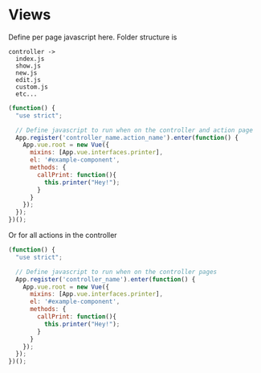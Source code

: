 # Views

Define per page javascript here.  Folder structure is

```
controller ->
  index.js
  show.js
  new.js
  edit.js
  custom.js
  etc...
```

```javascript
(function() {
  "use strict";

  // Define javascript to run when on the controller and action page
  App.register('controller_name.action_name').enter(function() {
    App.vue.root = new Vue({
      mixins: [App.vue.interfaces.printer],
      el: '#example-component',
      methods: {
        callPrint: function(){
          this.printer("Hey!");
        }
      }
    });
  });
})();
```

Or for all actions in the controller

```javascript
(function() {
  "use strict";

  // Define javascript to run when on the controller pages
  App.register('controller_name').enter(function() {
    App.vue.root = new Vue({
      mixins: [App.vue.interfaces.printer],
      el: '#example-component',
      methods: {
        callPrint: function(){
          this.printer("Hey!");
        }
      }
    });
  });
})();
```
